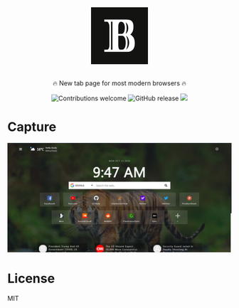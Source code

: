 <div align="center">
  <img src="public/icons/128.png"><br /><br />
  <p>🔥 New tab page for most modern browsers 🔥</p>

  ![Contributions welcome](https://img.shields.io/badge/contributions-welcome-brightgreen) ![GitHub release](https://img.shields.io/github/release/Chromo-lib/booky/all?logo=GitHub) ![](https://badgen.net/github/license/Chromo-lib/booky)

</div>

# Capture
![](captures/capture.png)

# License
MIT